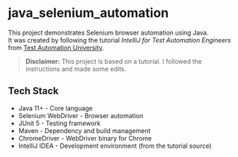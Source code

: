 # java_selenium_automation

This project demonstrates Selenium browser automation using Java.  
It was created by following the tutorial *IntelliJ for Test Automation Engineers* from [Test Automation University](https://testautomationu.applitools.com/intellij).

> **Disclaimer:** This project is based on a tutorial. I followed the instructions and made some edits.

## Tech Stack

- Java 11+ - Core language  
- Selenium WebDriver - Browser automation  
- JUnit 5 - Testing framework  
- Maven - Dependency and build management  
- ChromeDriver - WebDriver binary for Chrome  
- IntelliJ IDEA - Development environment (from the tutorial source)
